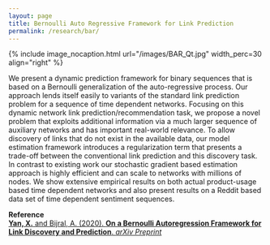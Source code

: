 ```yaml
---
layout: page
title: Bernoulli Auto Regressive Framework for Link Prediction
permalink: /research/bar/
---
```


{% include image_nocaption.html url="/images/BAR_Qt.jpg" width_perc=30 align="right" %}

We present a dynamic prediction framework for binary sequences that is based on a Bernoulli generalization of the auto-regressive process. Our approach lends itself easily to variants of the standard link prediction problem for a sequence of time dependent networks. Focusing on this dynamic network link prediction/recommendation task, we propose a novel problem that exploits additional information via a much larger sequence of auxiliary networks and has important real-world relevance. To allow discovery of links that do not exist in the available data, our model estimation framework introduces a regularization term that presents a trade-off between the conventional link prediction and this discovery task. In contrast to existing work our stochastic gradient based estimation approach is highly efficient and can scale to networks with millions of nodes. We show extensive empirical results on both actual product-usage based time dependent networks and also present results on a Reddit based data set of time dependent sentiment sequences.

**Reference**<br/>
[**Yan, X.** and Bijral, A. (2020). **On a Bernoulli Autoregression Framework for Link Discovery and Prediction**. *arXiv Preprint*](https://arxiv.org/abs/2007.11811)